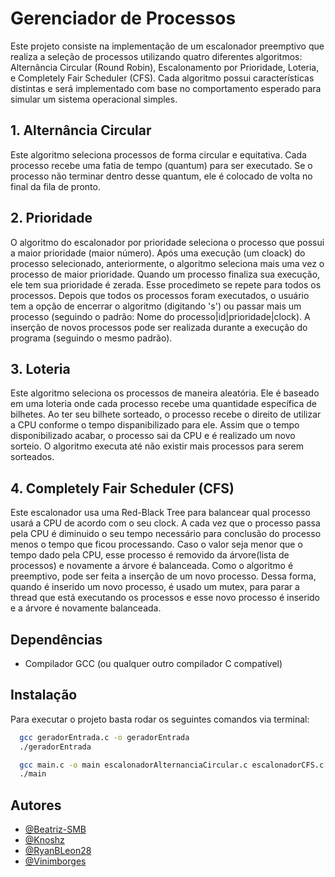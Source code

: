 
# Gerenciador de Processos

Este projeto consiste na implementação de um escalonador preemptivo que realiza a seleção de processos utilizando quatro diferentes algoritmos: Alternância Circular (Round Robin), Escalonamento por Prioridade, Loteria, e Completely Fair Scheduler (CFS). Cada algoritmo possui características distintas e será implementado com base no comportamento esperado para simular um sistema operacional simples.




## 1. Alternância Circular

Este algoritmo seleciona processos de forma circular e equitativa. Cada processo recebe uma fatia de tempo (quantum) para ser executado. Se o processo não terminar dentro desse quantum, ele é colocado de volta no final da fila de pronto.


## 2. Prioridade

O algoritmo do escalonador por prioridade seleciona o processo que possui a maior prioridade (maior número). Após uma execução (um cloack) do processo selecionado, anteriormente, o algoritmo seleciona mais uma vez o processo de maior prioridade. Quando um processo finaliza sua execução, ele tem sua prioridade é zerada. Esse procedimeto se repete para todos os processos. Depois que todos os processos foram executados, o usuário tem a opção de encerrar o algoritmo (digitando 's') ou passar mais um processo (seguindo o padrão: Nome do processo|id|prioridade|clock). A inserção de novos processos pode ser realizada durante a execução do programa (seguindo o mesmo padrão). 



## 3. Loteria

Este algoritmo seleciona os processos de maneira aleatória. Ele é baseado em uma loteria onde cada processo recebe uma quantidade específica de
bilhetes. Ao ter seu bilhete sorteado, o processo recebe o direito de utilizar a CPU conforme o tempo dispanibilizado para ele. Assim que o tempo
disponibilizado acabar, o processo sai da CPU e é realizado um novo sorteio. O algoritmo executa até não existir mais processos para serem sorteados.



## 4. Completely Fair Scheduler (CFS)

Este escalonador usa uma Red-Black Tree para balancear qual processo usará a CPU de acordo com o seu clock. A cada vez que o processo passa pela CPU é diminuido o seu tempo necessário para conclusão do processo menos o tempo que ficou processando. Caso o valor seja menor que o tempo dado pela CPU, esse processo é removido da árvore(lista de processos) e novamente a árvore é balanceada.
Como o algoritmo é preemptivo, pode ser feita a inserção de um novo processo. Dessa forma, quando é inserido um novo processo, é usado um mutex, para parar a thread que está executando os processos e esse novo processo é inserido e a árvore é novamente balanceada.


## Dependências

- Compilador GCC (ou qualquer outro compilador C compatível)


## Instalação

Para executar o projeto basta rodar os seguintes comandos via terminal:

```bash
  gcc geradorEntrada.c -o geradorEntrada
  ./geradorEntrada
```
```bash
  gcc main.c -o main escalonadorAlternanciaCircular.c escalonadorCFS.c escalonadorLoteria.c escalonadorPrioridade.c `pkg-config --cflags --libs glib-2.0`
  ./main
```

## Autores
- [@Beatriz-SMB](https://github.com/Beatriz-SMB)
- [@Knoshz](https://github.com/Knoshz)
- [@RyanBLeon28](https://github.com/RyanBLeon28)
- [@Vinimborges](https://github.com/Vinimborges)

